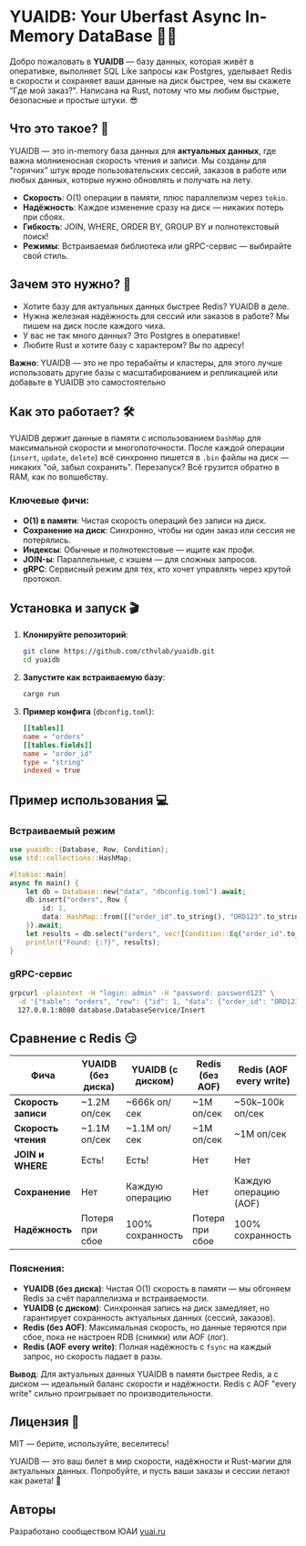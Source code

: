 # YUAIDB: Your Uberfast Async In-Memory DataBase 🚀✨

Добро пожаловать в **YUAIDB** — базу данных, которая живёт в оперативке, выполняет SQL Like запросы как Postgres, уделывает Redis в скорости и сохраняет ваши данные на диск быстрее, чем вы скажете "Где мой заказ?". Написана на Rust, потому что мы любим быстрые, безопасные и простые штуки. 😎

## Что это такое? 🤔

YUAIDB — это in-memory база данных для **актуальных данных**, где важна молниеносная скорость чтения и записи. Мы созданы для "горячих" штук вроде пользовательских сессий, заказов в работе или любых данных, которые нужно обновлять и получать на лету. 

- **Скорость**: O(1) операции в памяти, плюс параллелизм через `tokio`.
- **Надёжность**: Каждое изменение сразу на диск — никаких потерь при сбоях.
- **Гибкость**: JOIN, WHERE, ORDER BY, GROUP BY и полнотекстовый поиск!
- **Режимы**: Встраиваемая библиотека или gRPC-сервис — выбирайте свой стиль.

## Зачем это нужно? 🎉

- Хотите базу для актуальных данных быстрее Redis? YUAIDB в деле.
- Нужна железная надёжность для сессий или заказов в работе? Мы пишем на диск после каждого чиха.
- У вас не так много данных? Это Postgres в оперативке!
- Любите Rust и хотите базу с характером? Вы по адресу!

**Важно**: YUAIDB — это не про терабайты и кластеры, для этого лучше использовать другие базы с масштабированием и репликацией или добавьте в YUAIDB это самостоятельно

## Как это работает? 🛠️

YUAIDB держит данные в памяти с использованием `DashMap` для максимальной скорости и многопоточности. 
После каждой операции (`insert`, `update`, `delete`) всё синхронно пишется в `.bin` файлы на диск — никаких "ой, забыл сохранить". 
Перезапуск? Всё грузится обратно в RAM, как по волшебству.


### Ключевые фичи:
- **O(1) в памяти**: Чистая скорость операций без записи на диск.
- **Сохранение на диск**: Синхронно, чтобы ни один заказ или сессия не потерялись.
- **Индексы**: Обычные и полнотекстовые — ищите как профи.
- **JOIN-ы**: Параллельные, с кэшем — для сложных запросов.
- **gRPC**: Сервисный режим для тех, кто хочет управлять через крутой протокол.

## Установка и запуск 🎬

1. **Клонируйте репозиторий**:
   ```bash
   git clone https://github.com/cthvlab/yuaidb.git
   cd yuaidb
   ```

2. **Запустите как встраиваемую базу**:
   ```bash
   cargo run
   ```

3. **Пример конфига** (`dbconfig.toml`):
   ```toml
   [[tables]]
   name = "orders"
   [[tables.fields]]
   name = "order_id"
   type = "string"
   indexed = true
   ```

## Пример использования 💻

### Встраиваемый режим
```rust
use yuaidb::{Database, Row, Condition};
use std::collections::HashMap;

#[tokio::main]
async fn main() {
    let db = Database::new("data", "dbconfig.toml").await;
    db.insert("orders", Row {
        id: 1,
        data: HashMap::from([("order_id".to_string(), "ORD123".to_string())]),
    }).await;
    let results = db.select("orders", vec![Condition::Eq("order_id".to_string(), "ORD123".to_string())], None, None).await;
    println!("Found: {:?}", results);
}
```

### gRPC-сервис
```bash
grpcurl -plaintext -H "login: admin" -H "password: password123" \
  -d '{"table": "orders", "row": {"id": 1, "data": {"order_id": "ORD123"}}}' \
  127.0.0.1:8080 database.DatabaseService/Insert
```

## Сравнение с Redis 😏

| Фича             | YUAIDB (без диска) | YUAIDB (с диском) | Redis (без AOF) | Redis (AOF every write) |
|------------------|--------------------|-------------------|-----------------|-------------------------|
| **Скорость записи** | ~1.2M оп/сек       | ~666k оп/сек      | ~1M оп/сек      | ~50k–100k оп/сек        |
| **Скорость чтения** | ~1.1M оп/сек       | ~1.1M оп/сек      | ~1M оп/сек      | ~1M оп/сек              |
| **JOIN и WHERE**    | Есть!              | Есть!             | Нет             | Нет                     |
| **Сохранение**      | Нет                | Каждую операцию   | Нет             | Каждую операцию (AOF)   |
| **Надёжность**     | Потеря при сбое    | 100% сохранность  | Потеря при сбое | 100% сохранность       |

### Пояснения:
- **YUAIDB (без диска)**: Чистая O(1) скорость в памяти — мы обгоняем Redis за счёт параллелизма и встраиваемости.
- **YUAIDB (с диском)**: Синхронная запись на диск замедляет, но гарантирует сохранность актуальных данных (сессий, заказов).
- **Redis (без AOF)**: Максимальная скорость, но данные теряются при сбое, пока не настроен RDB (снимки) или AOF (лог).
- **Redis (AOF every write)**: Полная надёжность с `fsync` на каждый запрос, но скорость падает в разы.

**Вывод**: Для актуальных данных YUAIDB в памяти быстрее Redis, а с диском — идеальный баланс скорости и надёжности. Redis с AOF "every write" сильно проигрывает по производительности.

## Лицензия 📜

MIT — берите, используйте, веселитесь!

YUAIDB — это ваш билет в мир скорости, надёжности и Rust-магии для актуальных данных. Попробуйте, и пусть ваши заказы и сессии летают как ракета! 🚀


## Авторы

Разработано сообществом ЮАИ [yuai.ru](https://yuai.ru) 

